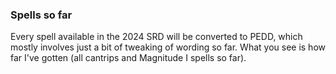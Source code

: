 ### Spells so far

Every spell available in the 2024 SRD will be converted to PEDD, which mostly involves just a bit of tweaking of wording so far. What you see is how far I've gotten (all cantrips and Magnitude I spells so far).